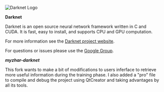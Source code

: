 ![Darknet Logo](http://pjreddie.com/media/files/darknet-black-small.png)

**Darknet**

Darknet is an open source neural network framework written in C and CUDA. It is fast, easy to install, and supports CPU and GPU computation.

For more information see the [Darknet project website](http://pjreddie.com/darknet).

For questions or issues please use the [Google Group](https://groups.google.com/forum/#!forum/darknet).

***myzhar-darknet***

This fork wants to make a bit of modifications to users inferface to retrieve more useful information during the training phase. I also added a "pro" file to compile and debug the project using QtCreator and taking advantages by all its tools.
